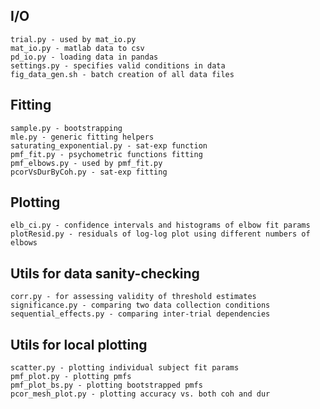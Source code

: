 ## I/O
    trial.py - used by mat_io.py
    mat_io.py - matlab data to csv
    pd_io.py - loading data in pandas
    settings.py - specifies valid conditions in data
    fig_data_gen.sh - batch creation of all data files

## Fitting
    sample.py - bootstrapping
    mle.py - generic fitting helpers
    saturating_exponential.py - sat-exp function
    pmf_fit.py - psychometric functions fitting
    pmf_elbows.py - used by pmf_fit.py
    pcorVsDurByCoh.py - sat-exp fitting

## Plotting
    elb_ci.py - confidence intervals and histograms of elbow fit params
    plotResid.py - residuals of log-log plot using different numbers of elbows    

## Utils for data sanity-checking
    corr.py - for assessing validity of threshold estimates
    significance.py - comparing two data collection conditions
    sequential_effects.py - comparing inter-trial dependencies

## Utils for local plotting
    scatter.py - plotting individual subject fit params
    pmf_plot.py - plotting pmfs
    pmf_plot_bs.py - plotting bootstrapped pmfs
    pcor_mesh_plot.py - plotting accuracy vs. both coh and dur
